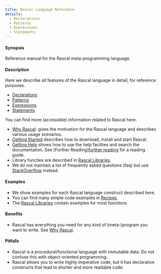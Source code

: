 ```yaml
---
title: Rascal Language Reference
details:
  - Declarations
  - Patterns
  - Expressions
  - Statements
---
```


#### Synopsis

Reference manual for the Rascal meta-programming language. 

#### Description

Here we describe _all_ features of the Rascal language in detail, for reference purposes.

* [Declarations](../Rascal/Declarations)
* [Patterns](../Rascal/Patterns)
* [Expressions](../Rascal/Expressions)
* [Statements](../Rascal/Statements)

You can find more (accessible) information related to Rascal here:

*  [Why Rascal](../WhyRascal/): gives the motivation for the Rascal language and describes various usage scenarios.
*  [Getting Started](../GettingStarted/) describes how to download, install and start Rascal.
*  [Getting Help](../GettingHelp/) shows how to use the help facilties and search the documentation. 
   See [Further Reading][further reading](../GettingHelp/FurtherReading) for a reading guide.
*  Library functies are described in [Rascal Libraries](../Library/lang/rascal/tutor/examples/Test/Libraries).
*  We do not maintain a list of frequently asked questions (faq) but 
   use [StackOverflow](http://stackoverflow.com/questions/tagged/rascal) instead.

#### Examples

*  We show examples for each Rascal language construct described here.
*  You can find many simple code examples in [Recipes](../Recipes/). 
*  The [Rascal Libraries](../Library/lang/rascal/tutor/examples/Test/Libraries) contain examples for most functions. 

#### Benefits

*  Rascal has everything you need for any kind of (meta-)program you want to write. See [Why Rascal](../WhyRascal/).

#### Pitfalls

*  Rascal is a procedural/functional language with immutable data. Do not confuse this with object-oriented programming.
*  Rascal allows you to write highly imperative code, but it has declarative constructs that lead to shorter and more readable code.


